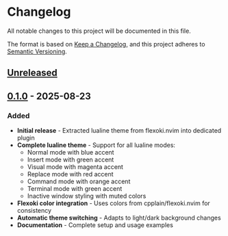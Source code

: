 # Changelog

All notable changes to this project will be documented in this file.

The format is based on [Keep a Changelog](https://keepachangelog.com/en/1.1.0/),
and this project adheres to [Semantic Versioning](https://semver.org/spec/v2.0.0.html).

## [Unreleased]

## [0.1.0] - 2025-08-23

### Added

- **Initial release** - Extracted lualine theme from flexoki.nvim into dedicated plugin
- **Complete lualine theme** - Support for all lualine modes:
  - Normal mode with blue accent
  - Insert mode with green accent
  - Visual mode with magenta accent
  - Replace mode with red accent
  - Command mode with orange accent
  - Terminal mode with green accent
  - Inactive window styling with muted colors
- **Flexoki color integration** - Uses colors from cpplain/flexoki.nvim for consistency
- **Automatic theme switching** - Adapts to light/dark background changes
- **Documentation** - Complete setup and usage examples

[unreleased]: https://github.com/cpplain/flexoki-lualine.nvim/compare/v0.1.0...HEAD
[0.1.0]: https://github.com/cpplain/flexoki-lualine.nvim/releases/tag/v0.1.0

